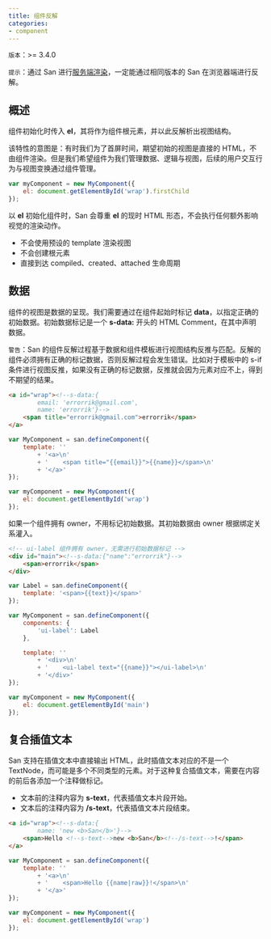 ```yaml
---
title: 组件反解
categories:
- component
---
```


`版本`：>= 3.4.0

`提示`：通过 San 进行[服务端渲染](../../tutorial/ssr/)，一定能通过相同版本的 San 在浏览器端进行反解。


概述
----

组件初始化时传入 **el**，其将作为组件根元素，并以此反解析出视图结构。

该特性的意图是：有时我们为了首屏时间，期望初始的视图是直接的 HTML，不由组件渲染。但是我们希望组件为我们管理数据、逻辑与视图，后续的用户交互行为与视图变换通过组件管理。

```javascript
var myComponent = new MyComponent({
    el: document.getElementById('wrap').firstChild
});
```

以 **el** 初始化组件时，San 会尊重 **el** 的现时 HTML 形态，不会执行任何额外影响视觉的渲染动作。

- 不会使用预设的 template 渲染视图
- 不会创建根元素
- 直接到达 compiled、created、attached 生命周期




数据
----

组件的视图是数据的呈现。我们需要通过在组件起始时标记 **data**，以指定正确的初始数据。初始数据标记是一个 **s-data:** 开头的 HTML Comment，在其中声明数据。


`警告`：San 的组件反解过程基于数据和组件模板进行视图结构反推与匹配。反解的组件必须拥有正确的标记数据，否则反解过程会发生错误。比如对于模板中的 s-if 条件进行视图反推，如果没有正确的标记数据，反推就会因为元素对应不上，得到不期望的结果。


```html
<a id="wrap"><!--s-data:{
        email: 'errorrik@gmail.com',
        name: 'errorrik'}-->
    <span title="errorrik@gmail.com">errorrik</span>
</a>
```

```javascript
var MyComponent = san.defineComponent({
    template: ''
        + '<a>\n'
        + '    <span title="{{email}}">{{name}}</span>\n'
        + '</a>'
});

var myComponent = new MyComponent({
    el: document.getElementById('wrap')
});
```



如果一个组件拥有 owner，不用标记初始数据。其初始数据由 owner 根据绑定关系灌入。


```html
<!-- ui-label 组件拥有 owner，无需进行初始数据标记 -->
<div id="main"><!--s-data:{"name":"errorrik"}-->
    <span>errorrik</span>
</div>
```

```javascript
var Label = san.defineComponent({
    template: '<span>{{text}}</span>'
});

var MyComponent = san.defineComponent({
    components: {
        'ui-label': Label
    },

    template: ''
        + '<div>\n'
        + '    <ui-label text="{{name}}"></ui-label>\n'
        + '</div>'
});

var myComponent = new MyComponent({
    el: document.getElementById('main')
});
```


复合插值文本
----

San 支持在插值文本中直接输出 HTML，此时插值文本对应的不是一个 TextNode，而可能是多个不同类型的元素。对于这种复合插值文本，需要在内容的前后各添加一个注释做标记。

- 文本前的注释内容为 **s-text**，代表插值文本片段开始。
- 文本后的注释内容为 **/s-text**，代表插值文本片段结束。

```html
<a id="wrap"><!--s-data:{
        name: 'new <b>San</b>'}-->
    <span>Hello <!--s-text-->new <b>San</b><!--/s-text-->!</span>
</a>
```

```javascript
var MyComponent = san.defineComponent({
    template: ''
        + '<a>\n'
        + '    <span>Hello {{name|raw}}!</span>\n'
        + '</a>'
});

var myComponent = new MyComponent({
    el: document.getElementById('wrap')
});
```
